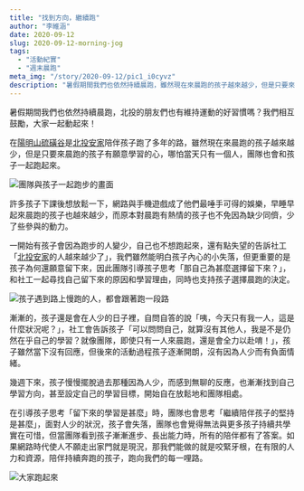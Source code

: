 ```yaml
---
title: "找到方向，繼續跑"
author: "李維涵"
date: 2020-09-12
slug: 2020-09-12-morning-jog
tags:
  - "活動紀實"
  - "週末晨跑"
meta_img: "/story/2020-09-12/pic1_i0cyvz"
description: "暑假期間我們也依然持續晨跑，雖然現在來晨跑的孩子越來越少，但是只要來晨跑的孩子有願意學習的心，哪怕當天只有一個人，團隊也會和孩子一起跑起來。"
---
```

暑假期間我們也依然持續晨跑，北投的朋友們也有維持運動的好習慣嗎？我們相互鼓勵，大家一起動起來！

在<u>陽明山硫磺谷</u>是<u>北投安家</u>陪伴孩子跑了多年的路，雖然現在來晨跑的孩子越來越少，但是只要來晨跑的孩子有願意學習的心，哪怕當天只有一個人，團隊也會和孩子一起跑起來。

![團隊與孩子一起跑步的畫面](pic1.jpg "團隊與孩子一起跑步的畫面")

許多孩子下課後想放鬆一下，網路與手機遊戲成了他們最唾手可得的娛樂，早睡早起來晨跑的孩子也越來越少，而原本對晨跑有熱情的孩子也不免因為缺少同儕，少了些參與的動力。

一開始有孩子會因為跑步的人變少，自己也不想跑起來，還有點失望的告訴社工「<u>北投安家</u>的人越來越少了」，我們雖然能明白孩子內心的小失落，但更重要的是孩子為何還願意留下來，因此團隊引導孩子思考「那自己為甚麼選擇留下來？」，和社工一起尋找自己留下來的原因和學習理由，同時也支持孩子選擇晨跑的決定。

![孩子遇到路上慢跑的人，都會跟著跑一段路](pic2.jpg "孩子遇到路上慢跑的人，都會跟著跑一段路")

漸漸的，孩子還是會在人少的日子裡，自問自答的說「咦，今天只有我一人，這是什麼狀況呢？」，社工會告訴孩子「可以問問自己，就算沒有其他人，我是不是仍然在乎自己的學習？就像團隊，即使只有一人來晨跑，還是會全力以赴唷！」，孩子雖然當下沒有回應，但後來的活動過程孩子逐漸開朗，沒有因為人少而有負面情緒。

幾週下來，孩子慢慢擺脫過去那種因為人少，而感到無聊的反應，也漸漸找到自己學習方向，甚至設定自己的學習目標，開始自在放鬆地和團隊相處。

在引導孩子思考「留下來的學習是甚麼」時，團隊也會思考「繼續陪伴孩子的堅持是甚麼」，面對人少的狀況，孩子會失落，團隊也會覺得無法與更多孩子持續共學實在可惜，但當團隊看到孩子漸漸進步、長出能力時，所有的陪伴都有了答案。如果網路時代使人不願走出家門就是現況，那我們能做的就是咬緊牙根，在有限的人力和資源，陪伴持續奔跑的孩子，跑向我們的每一哩路。

![大家跑起來](pic3.jpg "大家跑起來")
